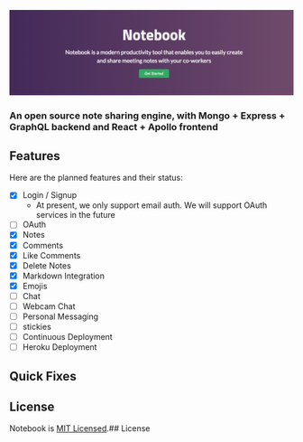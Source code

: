 ![NoteBook](./assets/static/images/logo.png)

### An open source note sharing engine, with Mongo + Express + GraphQL backend and React + Apollo frontend

## Features

Here are the planned features and their status:

- [x] Login / Signup
  - At present, we only support email auth. We will support OAuth services in the future
- [ ] OAuth
- [x] Notes
- [x] Comments
- [x] Like Comments
- [x] Delete Notes
- [x] Markdown Integration
- [x] Emojis
- [ ] Chat
- [ ] Webcam Chat
- [ ] Personal Messaging
- [ ] stickies
- [ ] Continuous Deployment
- [ ] Heroku Deployment

## Quick Fixes

## License

Notebook is [MIT Licensed](https://github.com/vishalgautamm/notebook/blob/master/License.md).## License
